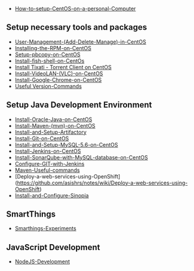 
* [How-to-setup-CentOS-on-a-personal-Computer](https://github.com/asishrs/notes/wiki/How-to-setup-CentOS-on-a-personal-Computer)

## Setup necessary tools and packages
* [User-Management-(Add-Delete-Manage)-in-CentOS](https://github.com/asishrs/notes/wiki/User-Management-(Add-Delete-Manage)-in-CentOS)
* [Installing-the-RPM-on-CentOS](https://github.com/asishrs/notes/wiki/Installing-the-RPM-on-CentOS)
* [Setup-pbcopy-on-CentOS](https://github.com/asishrs/notes/wiki/Setup-pbcopy-on-CentOS)
* [Install-fish-shell-on-CentOs](https://github.com/asishrs/notes/wiki/Install-fish-shell-on-CentOs)
* [Install Tixati - Torrent Client on CentOS](https://github.com/asishrs/notes/wiki/Install-Tixati---Torrent-Client-on-CentOS)
* [Install-VideoLAN-(VLC)-on-CentOS](https://github.com/asishrs/notes/wiki/Install-VideoLAN-(VLC)-on-CentOS)
* [Install-Google-Chrome-on-CentOS](https://github.com/asishrs/notes/wiki/Install-Google-Chrome-on-CentOS)
* [Useful Version-Commands](https://github.com/asishrs/notes/wiki/Version-Commands)

## Setup Java Development Environment
* [Install-Oracle-Java-on-CentOS](https://github.com/asishrs/notes/wiki/Install-Oracle-Java-on-CentOS)
* [Install-Maven-(mvn)-on-CentOS](https://github.com/asishrs/notes/wiki/Install-Maven-(mvn)-on-CentOS)
* [Install-and-Setup-Artifactory](https://github.com/asishrs/notes/wiki/Install-and-Setup-Artifactory---Repo)
* [Install-Git-on-CentOS](https://github.com/asishrs/notes/wiki/Install-Git-on-CentOS)
* [Install-and-Setup-MySQL-5.6-on-CentOS](https://github.com/asishrs/notes/wiki/Install-and-Setup-MySQL-5.6-on-CentOS)
* [Install-Jenkins-on-CentOS](https://github.com/asishrs/notes/wiki/Install-Jenkins-on-CentOS)
* [Install-SonarQube-with-MySQL-database-on-CentOS](https://github.com/asishrs/notes/wiki/Install-SonarQube-with-MySQL-database-on-CentOS)
* [Configure-GIT-with-Jenkins](https://github.com/asishrs/notes/wiki/Configure-GIT-with-Jenkins)
* [Maven-Useful-commands](https://github.com/asishrs/notes/wiki/Maven-Useful-commands)
* [Deploy-a-web-services-using-OpenShift] (https://github.com/asishrs/notes/wiki/Deploy-a-web-services-using-OpenShift)
* [Install-and-Configure-Sinopia](https://github.com/asishrs/notes/wiki/Install-and-Configure-Sinopia)

## SmartThings
* [Smarthings-Experiments](https://github.com/asishrs/notes/wiki/Smarthings-Experiments)

## JavaScript Development
* [NodeJS-Development](https://github.com/asishrs/notes/wiki/NodeJS-Development)
